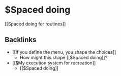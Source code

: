 # $Spaced doing
[[Spaced doing for routines]]

## Backlinks
* [[If you define the menu, you shape the choices]]
	* How might this shape [[$Spaced doing]]?
* [[§My execution system for recreation]]
	* [[$Spaced doing]]

<!-- {BearID:8B0E06E3-6DDA-47D1-8905-F4F4A742B551-27349-0000190119887F20} -->
